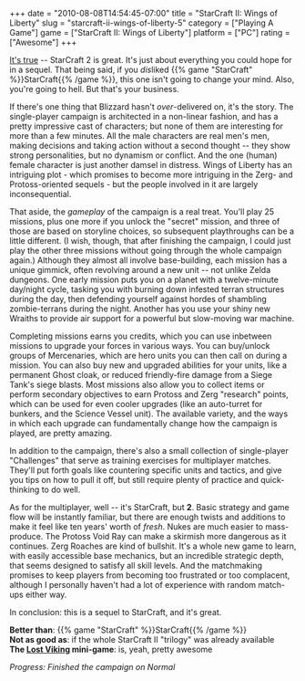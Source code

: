 +++
date = "2010-08-08T14:54:45-07:00"
title = "StarCraft II: Wings of Liberty"
slug = "starcraft-ii-wings-of-liberty-5"
category = ["Playing A Game"]
game = ["StarCraft II: Wings of Liberty"]
platform = ["PC"]
rating = ["Awesome"]
+++

<a href="http://www.metacritic.com/games/platforms/pc/starcraft2">It's true</a> -- StarCraft 2 is great.  It's just about everything you could hope for in a sequel.  That being said, if you <i>dis</i>liked {{% game "StarCraft" %}}StarCraft{{% /game %}}, this one isn't going to change your mind.  Also, you're going to hell.  But that's your business.

If there's one thing that Blizzard hasn't <i>over</i>-delivered on, it's the story.  The single-player campaign is architected in a non-linear fashion, and has a pretty impressive cast of characters; but none of them are interesting for more than a few minutes.  All the male characters are real men's men, making decisions and taking action without a second thought -- they show strong personalities, but no dynamism or conflict.  And the one (human) female character is just another damsel in distress.  Wings of Liberty has an intriguing plot - which promises to become more intriguing in the Zerg- and Protoss-oriented sequels - but the people involved in it are largely inconsequential.

That aside, the <i>gameplay</i> of the campaign is a real treat.  You'll play 25 missions, plus one more if you unlock the "secret" mission, and three of those are based on storyline choices, so subsequent playthroughs can be a little different.  (I wish, though, that after finishing the campaign, I could just play the other three missions without going through the whole campaign again.)  Although they almost all involve base-building, each mission has a unique gimmick, often revolving around a new unit -- not unlike Zelda dungeons.  One early mission puts you on a planet with a twelve-minute day/night cycle, tasking you with burning down infested terran structures during the day, then defending yourself against hordes of shambling zombie-terrans during the night.  Another has you use your shiny new Wraiths to provide air support for a powerful but slow-moving war machine.

Completing missions earns you credits, which you can use inbetween missions to upgrade your forces in various ways.  You can buy/unlock groups of Mercenaries, which are hero units you can then call on during a mission.  You can also buy new and upgraded abilities for your units, like a permanent Ghost cloak, or reduced friendly-fire damage from a Siege Tank's siege blasts.  Most missions also allow you to collect items or perform secondary objectives to earn Protoss and Zerg "research" points, which can be used for even cooler upgrades (like an auto-turret for bunkers, and the Science Vessel unit).  The available variety, and the ways in which each upgrade can fundamentally change how the campaign is played, are pretty amazing.

In addition to the campaign, there's also a small collection of single-player "Challenges" that serve as training exercises for multiplayer matches.  They'll put forth goals like countering specific units and tactics, and give you tips on how to pull it off, but still require plenty of practice and quick-thinking to do well.

As for the multiplayer, well -- it's StarCraft, but <b>2</b>.  Basic strategy and game flow will be instantly familiar, but there are enough twists and additions to make it feel like ten years' worth of <i>fresh</i>.  Nukes are much easier to mass-produce.  The Protoss Void Ray can make a skirmish more dangerous as it continues.  Zerg Roaches are kind of bullshit.  It's a whole new game to learn, with easily accessible base mechanics, but an incredible strategic depth, that seems designed to satisfy all skill levels.  And the matchmaking promises to keep players from becoming too frustrated or too complacent, although I personally haven't had a lot of experience with random match-ups either way.

In conclusion: this is a sequel to StarCraft, and it's great.

<b>Better than</b>: {{% game "StarCraft" %}}StarCraft{{% /game %}}  
<b>Not as good as</b>: if the whole StarCraft II "trilogy" was already available  
<b>The <a href="http://www.youtube.com/watch?v=5ulAlXDxvzQ">Lost Viking</a> mini-game</b>: is, yeah, pretty awesome

<i>Progress: Finished the campaign on Normal</i>